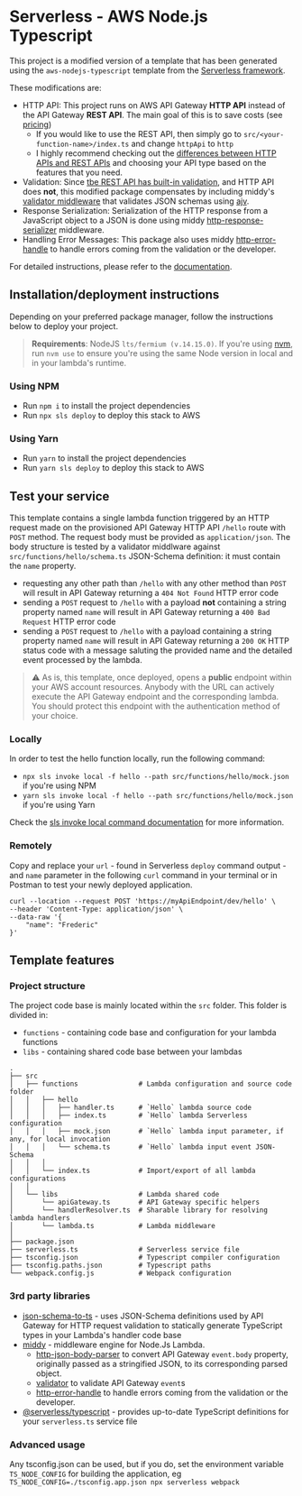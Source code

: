 # Serverless - AWS Node.js Typescript


This project is a modified version of a template that has been generated using the `aws-nodejs-typescript` template from the [Serverless framework](https://www.serverless.com/).

These modifications are:
- HTTP API: This project runs on AWS API Gateway **HTTP API** instead of the API Gateway **REST API**. The main goal of this is to save costs (see [pricing](https://aws.amazon.com/api-gateway/pricing/))
  - If you would like to use the REST API, then simply go to `src/<your-function-name>/index.ts` and change `httpApi` to `http`
  - I highly recommend checking out the [differences between HTTP APIs and REST APIs](https://docs.aws.amazon.com/apigateway/latest/developerguide/http-api-vs-rest.html) and choosing your API type based on the features that you need.
- Validation: Since [tbe REST API has built-in validation](https://docs.aws.amazon.com/apigateway/latest/developerguide/api-gateway-method-request-validation.html), and HTTP API does **not**, this modified package compensates by including middy's [validator middleware](https://github.com/middyjs/middy/tree/main/packages/validator) that validates JSON schemas using [ajv](https://github.com/ajv-validator/ajv).
- Response Serialization: Serialization of the HTTP response from a JavaScript object to a JSON is done using middy [http-response-serializer](https://github.com/middyjs/middy/tree/main/packages/http-response-serializer) middleware.
- Handling Error Messages: This package also uses middy [http-error-handle](https://github.com/middyjs/middy/tree/main/packages/http-error-handler) to handle errors coming from the validation or the developer.

For detailed instructions, please refer to the [documentation](https://www.serverless.com/framework/docs/providers/aws/).

## Installation/deployment instructions

Depending on your preferred package manager, follow the instructions below to deploy your project.

> **Requirements**: NodeJS `lts/fermium (v.14.15.0)`. If you're using [nvm](https://github.com/nvm-sh/nvm), run `nvm use` to ensure you're using the same Node version in local and in your lambda's runtime.

### Using NPM

- Run `npm i` to install the project dependencies
- Run `npx sls deploy` to deploy this stack to AWS

### Using Yarn

- Run `yarn` to install the project dependencies
- Run `yarn sls deploy` to deploy this stack to AWS

## Test your service

This template contains a single lambda function triggered by an HTTP request made on the provisioned API Gateway HTTP API `/hello` route with `POST` method. The request body must be provided as `application/json`. The body structure is tested by a validator middlware against `src/functions/hello/schema.ts` JSON-Schema definition: it must contain the `name` property.

- requesting any other path than `/hello` with any other method than `POST` will result in API Gateway returning a `404 Not Found` HTTP error code
- sending a `POST` request to `/hello` with a payload **not** containing a string property named `name` will result in API Gateway returning a `400 Bad Request` HTTP error code
- sending a `POST` request to `/hello` with a payload containing a string property named `name` will result in API Gateway returning a `200 OK` HTTP status code with a message saluting the provided name and the detailed event processed by the lambda.

> :warning: As is, this template, once deployed, opens a **public** endpoint within your AWS account resources. Anybody with the URL can actively execute the API Gateway endpoint and the corresponding lambda. You should protect this endpoint with the authentication method of your choice.

### Locally

In order to test the hello function locally, run the following command:

- `npx sls invoke local -f hello --path src/functions/hello/mock.json` if you're using NPM
- `yarn sls invoke local -f hello --path src/functions/hello/mock.json` if you're using Yarn

Check the [sls invoke local command documentation](https://www.serverless.com/framework/docs/providers/aws/cli-reference/invoke-local/) for more information.

### Remotely

Copy and replace your `url` - found in Serverless `deploy` command output - and `name` parameter in the following `curl` command in your terminal or in Postman to test your newly deployed application.

```
curl --location --request POST 'https://myApiEndpoint/dev/hello' \
--header 'Content-Type: application/json' \
--data-raw '{
    "name": "Frederic"
}'
```

## Template features

### Project structure

The project code base is mainly located within the `src` folder. This folder is divided in:

- `functions` - containing code base and configuration for your lambda functions
- `libs` - containing shared code base between your lambdas

```
.
├── src
│   ├── functions               # Lambda configuration and source code folder
│   │   ├── hello
│   │   │   ├── handler.ts      # `Hello` lambda source code
│   │   │   ├── index.ts        # `Hello` lambda Serverless configuration
│   │   │   ├── mock.json       # `Hello` lambda input parameter, if any, for local invocation
│   │   │   └── schema.ts       # `Hello` lambda input event JSON-Schema
│   │   │
│   │   └── index.ts            # Import/export of all lambda configurations
│   │
│   └── libs                    # Lambda shared code
│       └── apiGateway.ts       # API Gateway specific helpers
│       └── handlerResolver.ts  # Sharable library for resolving lambda handlers
│       └── lambda.ts           # Lambda middleware
│
├── package.json
├── serverless.ts               # Serverless service file
├── tsconfig.json               # Typescript compiler configuration
├── tsconfig.paths.json         # Typescript paths
└── webpack.config.js           # Webpack configuration
```

### 3rd party libraries

- [json-schema-to-ts](https://github.com/ThomasAribart/json-schema-to-ts) - uses JSON-Schema definitions used by API Gateway for HTTP request validation to statically generate TypeScript types in your Lambda's handler code base
- [middy](https://github.com/middyjs/middy) - middleware engine for Node.Js Lambda. 
  - [http-json-body-parser](https://github.com/middyjs/middy/tree/master/packages/http-json-body-parser) to convert API Gateway `event.body` property, originally passed as a stringified JSON, to its corresponding parsed object. 
  - [validator](https://github.com/middyjs/middy/tree/main/packages/validator) to validate API Gateway `event`s
  - [http-error-handle](https://github.com/middyjs/middy/tree/main/packages/http-error-handler) to handle errors coming from the validation or the developer.
- [@serverless/typescript](https://github.com/serverless/typescript) - provides up-to-date TypeScript definitions for your `serverless.ts` service file

### Advanced usage

Any tsconfig.json can be used, but if you do, set the environment variable `TS_NODE_CONFIG` for building the application, eg `TS_NODE_CONFIG=./tsconfig.app.json npx serverless webpack`
